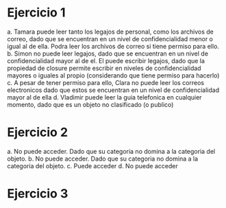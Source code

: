 # Ejercicio 1
a. Tamara puede leer tanto los legajos de personal, como los archivos de correo, dado que se encuentran en un nivel de confidencialidad menor o igual al de ella. Podra leer los archivos de correo si tiene permiso para ello.
b. Simon no puede leer legajos, dado que se encuentran en un nivel de confidencialidad mayor al de el. El puede escribir legajos, dado que la propiedad de closure permite escribir en niveles de confidencialidad mayores o iguales al propio (considerando que tiene permiso para hacerlo)
c. A pesar de tener permiso para ello, Clara no puede leer los correos electronicos dado que estos se encuentran en un nivel de confidencialidad mayor al de ella
d. Vladimir puede leer la guia telefonica en cualquier momento, dado que es un objeto no clasificado (o publico)

# Ejercicio 2
a. No puede acceder. Dado que su categoria no domina a la categoria del objeto.
b. No puede acceder. Dado que su categoria no domina a la categoria del objeto.
c. Puede acceder
d. No puede acceder

# Ejercicio 3
